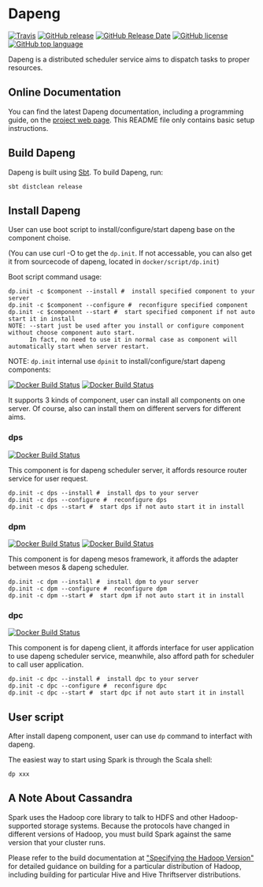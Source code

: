 # Dapeng

[![Travis](https://img.shields.io/travis/atline/dapeng.svg)](https://travis-ci.org/atline/dapeng/)
[![GitHub release](https://img.shields.io/github/release/atline/dapeng.svg)]()
[![GitHub Release Date](https://img.shields.io/github/release-date/atline/dapeng.svg)]()
[![GitHub license](https://img.shields.io/github/license/atline/dapeng.svg)]()
[![GitHub top language](https://img.shields.io/github/languages/top/atline/dapeng.svg)]()

Dapeng is a distributed scheduler service aims to dispatch tasks to proper resources.

## Online Documentation

You can find the latest Dapeng documentation, including a programming
guide, on the [project web page]().
This README file only contains basic setup instructions.

## Build Dapeng

Dapeng is built using [Sbt](https://www.scala-sbt.org/).
To build Dapeng, run:

    sbt distclean release

## Install Dapeng

User can use boot script to install/configure/start dapeng base on the component choise.

(You can use curl -O to get the `dp.init`. If not accessable, you can also get it from sourcecode of dapeng, located in `docker/script/dp.init`)

Boot script command usage:

    dp.init -c $component --install #  install specified component to your server
    dp.init -c $component --configure #  reconfigure specified component
    dp.init -c $component --start #  start specified component if not auto start it in install
    NOTE: --start just be used after you install or configure component without choose component auto start.
          In fact, no need to use it in normal case as component will automatically start when server restart.

NOTE: `dp.init` internal use `dpinit` to install/configure/start dapeng components:

[![Docker Build Status](https://img.shields.io/docker/build/atline/dpinit.svg?label=docker(dpinit))](https://hub.docker.com/r/atline/dpinit/builds/)
[![Docker Build Status](https://img.shields.io/docker/build/atline/dpinitbase.svg?label=docker(dpinitbase))](https://hub.docker.com/r/atline/dpinitbase/builds/)

It supports 3 kinds of component, user can install all components on one server. Of course, also can install them on different servers for different aims.


### dps

[![Docker Build Status](https://img.shields.io/docker/build/atline/dps.svg?label=docker(dps))](https://hub.docker.com/r/atline/dps/builds/)

This component is for dapeng scheduler server, it affords resource router service for user request.

    dp.init -c dps --install #  install dps to your server
    dp.init -c dps --configure #  reconfigure dps
    dp.init -c dps --start #  start dps if not auto start it in install

### dpm
[![Docker Build Status](https://img.shields.io/docker/build/atline/dpm.svg?label=docker(dpm))](https://hub.docker.com/r/atline/dpm/builds/)
[![Docker Build Status](https://img.shields.io/docker/build/atline/dpmbase.svg?label=docker(dpmbase))](https://hub.docker.com/r/atline/dpmbase/builds/)

This component is for dapeng mesos framework, it affords the adapter between mesos & dapeng scheduler.

    dp.init -c dpm --install #  install dpm to your server
    dp.init -c dpm --configure #  reconfigure dpm
    dp.init -c dpm --start #  start dpm if not auto start it in install

### dpc
[![Docker Build Status](https://img.shields.io/docker/build/atline/dpc.svg?label=docker(dpc))](https://hub.docker.com/r/atline/dpc/builds/)

This component is for dapeng client, it affords interface for user application to use dapeng scheduler service, meanwhile, also afford path for scheduler to call user application.

    dp.init -c dpc --install #  install dpc to your server
    dp.init -c dpc --configure #  reconfigure dpc
    dp.init -c dpc --start #  start dpc if not auto start it in install

## User script

After install dapeng component, user can use `dp` command to interfact with dapeng.

The easiest way to start using Spark is through the Scala shell:

    dp xxx

## A Note About Cassandra

Spark uses the Hadoop core library to talk to HDFS and other Hadoop-supported
storage systems. Because the protocols have changed in different versions of
Hadoop, you must build Spark against the same version that your cluster runs.

Please refer to the build documentation at
["Specifying the Hadoop Version"](http://spark.apache.org/docs/latest/building-spark.html#specifying-the-hadoop-version)
for detailed guidance on building for a particular distribution of Hadoop, including
building for particular Hive and Hive Thriftserver distributions.


